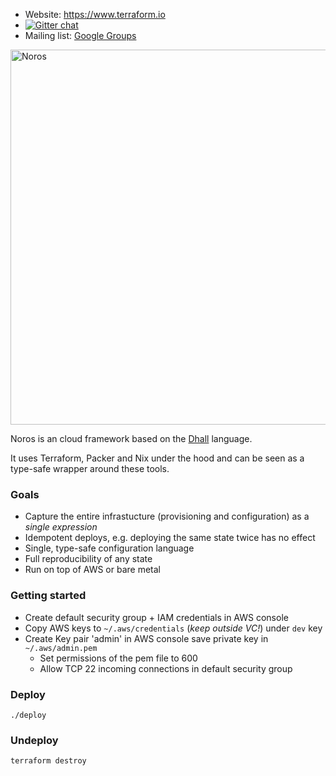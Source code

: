 - Website: https://www.terraform.io
- [![Gitter chat](https://badges.gitter.im/hashicorp-terraform/Lobby.png)](https://gitter.im/hashicorp-terraform/Lobby)
- Mailing list: [Google Groups](http://groups.google.com/group/terraform-tool)

<img alt="Noros" src="https://dl.dropboxusercontent.com/s/aig30sypi5avyul/noros_logo.png" width="600">

Noros is an cloud framework based on the [Dhall](https://dhall-lang.org/) language. 

It uses Terraform, Packer and Nix under the hood and can be seen as a type-safe wrapper around these tools.

### Goals
- Capture the entire infrastucture (provisioning and configuration) as a *single expression*
- Idempotent deploys, e.g. deploying the same state twice has no effect
- Single, type-safe configuration language
- Full reproducibility of any state
- Run on top of AWS or bare metal

### Getting started

- Create default security group + IAM credentials in AWS console
- Copy AWS keys to `~/.aws/credentials` (*keep outside VC!*) under `dev` key
- Create Key pair 'admin' in AWS console save private key in `~/.aws/admin.pem`
  - Set permissions of the pem file to 600
  - Allow TCP 22 incoming connections in default security group

### Deploy

    ./deploy

### Undeploy

    terraform destroy
